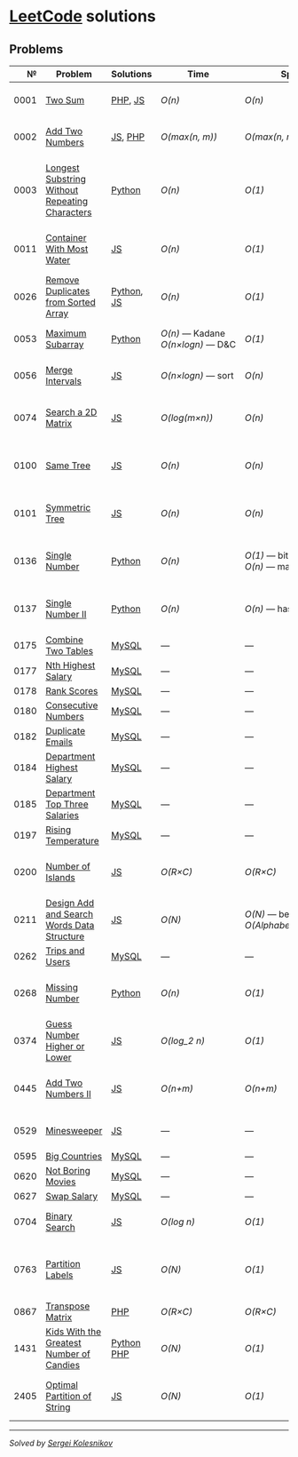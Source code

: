 # [LeetCode](https://leetcode.com/problemset/all/) solutions

## Problems
№    | Problem | Solutions | Time | Space | Tags
---: | ------- | --------- | ---- | ----- | ----
0001 | [Two Sum](https://leetcode.com/problems/two-sum) | [PHP](algorithms/two-sum.php), [JS](algorithms/two-sum.js) | _O(n)_ | _O(n)_ | Algorithms, Easy, Hash Table
0002 | [Add Two Numbers](https://leetcode.com/problems/add-two-numbers) | [JS](algorithms/add-two-numbers.js), [PHP](algorithms/add-two-numbers.php) |  _O(max(n, m))_ | _O(max(n, m))_ | Algorithms, Medium, Linked List
0003 | [Longest Substring Without Repeating Characters](https://leetcode.com/problems/longest-substring-without-repeating-characters) | [Python](algorithms/longest-substring-without-repeating-characters.py) |  _O(n)_ | _O(1)_ | Algorithms, Medium, Hash Table, Two Pointers, String, Sliding Window
0011 | [Container With Most Water](https://leetcode.com/problems/container-with-most-water/) | [JS](algorithms/container-with-most-water.js) |  _O(n)_ | _O(1)_ | Algorithms, Medium, Array, Two Pointers, Greedy
0026 | [Remove Duplicates from Sorted Array](https://leetcode.com/problems/remove-duplicates-from-sorted-array) | [Python](algorithms/remove-duplicates-from-sorted-array.py), [JS](algorithms/remove-duplicates-from-sorted-array.js)  | _O(n)_ | _O(1)_ | Algorithms, Easy, Array
0053 | [Maximum Subarray](https://leetcode.com/problems/maximum-subarray/) | [Python](algorithms/maximum-subarray.py) | _O(n)_ — Kadane<br>_O(n×logn)_ — D&C  | _O(1)_ | Algorithms, Array, Dynamic Programming
0056 | [Merge Intervals](https://leetcode.com/problems/merge-intervals/) | [JS](algorithms/merge-intervals.js) | _O(n×logn)_ — sort | _O(n)_ | Algorithms, Medium, Array, Sorting
0074 | [Search a 2D Matrix](https://leetcode.com/problems/search-a-2d-matrix/) | [JS](algorithms/search-a-2d-matrix.js) | _O(log(m×n))_ | _O(n)_ | Algorithms, Medium, Array, Binary Search, Matrix
0100 | [Same Tree](https://leetcode.com/problems/same-tree/) | [JS](algorithms/same-tree.js) | _O(n)_ | _O(n)_ | Algorithms, Easy, BFS, DFS, Tree, Binary Tree
0101 | [Symmetric Tree](https://leetcode.com/problems/symmetric-tree/) | [JS](algorithms/symmetric-tree.js) | _O(n)_ | _O(n)_ | Algorithms, Easy, BFS, DFS, Tree, Binary Tree
0136 | [Single Number](https://leetcode.com/problems/single-number/) | [Python](algorithms/single-number.py) | _O(n)_ | _O(1)_ — bits<br>_O(n)_ — math | Algorithms, Easy, Bit Manipulation, Math
0137 | [Single Number II](https://leetcode.com/problems/single-number-ii/) | [Python](algorithms/single-number-ii.py) | _O(n)_ | _O(n)_ — hash map | Algorithms, Medium, Bit Manipulation, Hash Map
0175 | [Combine Two Tables](https://leetcode.com/problems/combine-two-tables/) | [MySQL](databases/combine-two-tables.sql) | — | — | Easy
0177 | [Nth Highest Salary](https://leetcode.com/problems/nth-highest-salary/) | [MySQL](databases/nth-highest-salary.sql) | — | — | Medium
0178 | [Rank Scores](https://leetcode.com/problems/rank-scores/) | [MySQL](databases/rank-scores.sql) | — | — | Medium
0180 | [Consecutive Numbers](https://leetcode.com/problems/consecutive-numbers/) | [MySQL](databases/consecutive-numbers.sql) | — | — | Medium
0182 | [Duplicate Emails](https://leetcode.com/problems/duplicate-emails/) | [MySQL](databases/duplicate-emails.sql) | — | — | Easy
0184 | [Department Highest Salary](https://leetcode.com/problems/department-highest-salary/) | [MySQL](databases/department-highest-salary.sql) | — | — | Medium
0185 | [Department Top Three Salaries](https://leetcode.com/problems/department-top-three-salaries/) | [MySQL](databases/department-top-three-salaries.sql) | — | — | Hard
0197 | [Rising Temperature](https://leetcode.com/problems/rising-temperature/) | [MySQL](databases/rising-temperature.sql) | — | — | Easy
0200 | [Number of Islands](https://leetcode.com/problems/number-of-islands/) |[JS](algorithms/number-of-islands.js) | _O(R×C)_ | _O(R×C)_ | Medium, Array, DFS, BFS, Graph Component
0211 | [Design Add and Search Words Data Structure](https://leetcode.com/problems/design-add-and-search-words-data-structure/) |[JS](algorithms/design-add-and-search-words-data-structure.js) | _O(N)_ | _O(N)_ — best<br>_O(Alphabet^N)_ — worst | Medium, String, DFS, Design, Trie
0262 | [Trips and Users](https://leetcode.com/problems/trips-and-users/) | [MySQL](databases/trips-and-users.sql) | — | — | Hard
0268 | [Missing Number](https://leetcode.com/problems/missing-number/) | [Python](algorithms/missing-number.py) | _O(n)_ | _O(1)_ | Algorithms, Easy, Bit Manipulation, Math
0374 | [Guess Number Higher or Lower](https://leetcode.com/problems/guess-number-higher-or-lower/) | [JS](algorithms/guess-number-higher-or-lower.js) | _O(log_2 n)_ | _O(1)_ | Algorithms, Easy, Binary Search
0445 | [Add Two Numbers II](https://leetcode.com/problems/add-two-numbers-ii/) | [JS](algorithms/add-two-numbers-ii.js) |  _O(n+m)_ | _O(n+m)_ | Algorithms, Medium, Linked List, Math, Stack
0529 | [Minesweeper](https://leetcode.com/problems/minesweeper/) | [JS](algorithms/minesweeper.js) | — | — | Medium, Array, DFS, BFS, Matrix
0595 | [Big Countries](https://leetcode.com/problems/big-countries/) | [MySQL](databases/big-countries.sql) | — | — | Easy
0620 | [Not Boring Movies](https://leetcode.com/problems/not-boring-movies/) | [MySQL](databases/not-boring-movies.sql) | — | — | Easy
0627 | [Swap Salary](https://leetcode.com/problems/swap-salary/) | [MySQL](databases/swap-salary.sql) | — | — | Easy
0704 | [Binary Search](https://leetcode.com/problems/binary-search/) | [JS](algorithms/binary-search.js) | _O(log n)_ | _O(1)_ | Algorithms, Easy, Array, Binary Search
0763 | [Partition Labels](https://leetcode.com/problems/partition-labels/) | [JS](algorithms/partition-labels.js) | _O(N)_ | _O(1)_ | Algorithms, Medium, Hash Table, Two Pointers, String, Greedy
0867 | [Transpose Matrix](https://leetcode.com/problems/transpose-matrix) | [PHP](algorithms/transpose-matrix.php) | _O(R×C)_ | _O(R×C)_ | Algorithms, Easy, Array
1431 | [Kids With the Greatest Number of Candies](https://leetcode.com/problems/kids-with-the-greatest-number-of-candies) | [Python](algorithms/kids-with-the-greatest-number-of-candies.py)<br>[PHP](algorithms/kids-with-the-greatest-number-of-candies.php) | _O(N)_ | _O(1)_ | Algorithms, Easy, Array
2405 | [Optimal Partition of String](https://leetcode.com/problems/optimal-partition-of-string/) | [JS](algorithms/optimal-partition-of-string.js) | _O(N)_ | _O(1)_ | Algorithms, Medium, Hash Table, String, Greedy

---
_Solved by [Sergei Kolesnikov](https://github.com/win0err)_
